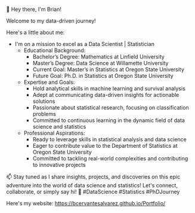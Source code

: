 👋 Hey there, I'm Brian!

Welcome to my data-driven journey!

Here's a little about me:

- I'm on a mission to excel as a Data Scientist | Statistician
  - Educational Background:
    - Bachelor’s Degree: Mathematics at Linfield University
    - Master’s Degree: Data Science at Willamette University
    - Current Goal: Master’s in Statistics at Oregon State University
    - Future Goal: Ph.D. in Statistics at Oregon State University
  - Expertise and Goals:
    - Hold analytical skills in machine learning and survival analysis
    - Adept at communicating data-driven insights for actionable solutions
    - Passionate about statistical research, focusing on classification problems
    - Committed to continuous learning in the dynamic field of data science and statistics
  - Professional Aspirations:
    - Ready to leverage skills in statistical analysis and data science
    - Eager to contribute value to the Department of Statistics at Oregon State University
    - Committed to tackling real-world complexities and contributing to innovative projects

📫 Stay tuned as I share insights, projects, and discoveries on this epic adventure into the world of data science and statistics! Let's connect, collaborate, or simply say hi! 🚀 #DataScience #Statistics #PhDJourney

Here's my website: https://bcervantesalvarez.github.io/Portfolio/
<!---
bcervantesalvarez/bcervantesalvarez is a ✨ special ✨ repository because its `README.md` (this file) appears on your GitHub profile.
You can click the Preview link to take a look at your changes.
--->
